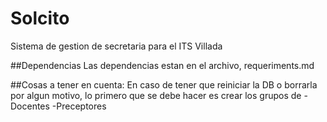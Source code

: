 # Solcito
Sistema de gestion de secretaria para el ITS Villada

##Dependencias
  Las dependencias estan en el archivo, requeriments.md

##Cosas a tener en cuenta:
En caso de tener que reiniciar la DB o borrarla por algun motivo, lo primero que se debe hacer es crear los grupos de 
  -Docentes
  -Preceptores
